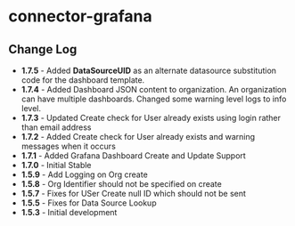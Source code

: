 # connector-grafana

## Change Log
+ **1.7.5** - Added __DataSourceUID__ as an alternate datasource substitution code for the dashboard template.
+ **1.7.4** - Added Dashboard JSON content to organization. An organization can have multiple dashboards. Changed some warning level logs to info level. 
+ **1.7.3** - Updated Create check for User already exists using login rather than email address 
+ **1.7.2** - Added Create check for User already exists and warning messages when it occurs
+ **1.7.1** - Added Grafana Dashboard Create and Update Support
+ **1.7.0** - Initial Stable 
+ **1.5.9** - Add Logging on Org create
+ **1.5.8** - Org Identifier should not be specified on create
+ **1.5.7** - Fixes for USer Create null ID which should not be sent
+ **1.5.5** - Fixes for Data Source Lookup
+ **1.5.3** - Initial development
